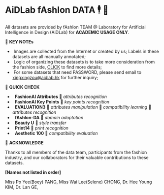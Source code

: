 # AiDLab fAshIon DATA  🕴️ 💼

All datasets are provided by fAshIon TEAM @ Laboratory for Artificial Intelligence in Design (AiDLab) for **ACADEMIC USAGE ONLY**.

🖤 **KEY NOTEs**

- &nbsp;Images are collected from the Internet or created by us; Labels in these datasets are all manually annotated;
- &nbsp;Logic of organizing these datasets is to take more consideration from the fashion side, [CLICK](https://arxiv.org/pdf/2105.03050.pdf) to find more details;
- &nbsp;For some datasets that need PASSWORD, please send email to xingxingzou@aidlab.hk for further inquiry;


🖤 **QUICK CHECK**

- &nbsp; **FashionAI Attributes** 🔖 _attributes recognition_
- &nbsp; **FashionAI Key Points** 🔖 _key points recognition_
- &nbsp; **EVALUATION3** 🔖 _attributes manipulation_ 🔖 _compatibility learning_ 🔖 _attributes recognition_ 
- &nbsp; **fAshIon-DA** 🔖 _domain adoptation_
- &nbsp; **Beauty U** 🔖 _style transfer_
- &nbsp; **Print14** 🔖 _print recognition_
- &nbsp; **Aesthetic 100** 🔖 _compatibility evaluation_



🖤 **ACKNOWLEDGE**

Thanks to all members of the data team, participants from the fashion industry, and our collaborators for their valuable contributions to these datasets.

**[Names not listed in order]**

Miss Po Yee(Boey) PANG, Miss Wai Lee(Selene) CHONG, Dr. Hee Young KIM, Dr. Lan GE,  
